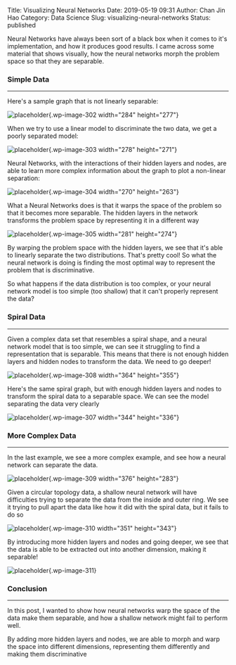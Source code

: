 Title: Visualizing Neural Networks
Date: 2019-05-19 09:31
Author: Chan Jin Hao
Category: Data Science
Slug: visualizing-neural-networks
Status: published



Neural Networks have always been sort of a black box when it comes to it's implementation, and how it produces good results. I came across some material that shows visually, how the neural networks morph the problem space so that they are separable.



<!-- wp:heading {"level":3} -->

### Simple Data





------------------------------------------------------------------------






Here's a sample graph that is not linearly separable:



<!-- wp:image {"id":302,"align":"center","width":284,"height":277} -->




![placeholder]({attach}media/2019/02/simple2_data.png){.wp-image-302 width="284" height="277"}








When we try to use a linear model to discriminate the two data, we get a poorly separated model:



<!-- wp:image {"id":303,"align":"center","width":278,"height":271} -->




![placeholder]({attach}media/2019/02/simple2_linear.png){.wp-image-303 width="278" height="271"}








Neural Networks, with the interactions of their hidden layers and nodes, are able to learn more complex information about the graph to plot a non-linear separation:



<!-- wp:image {"id":304,"align":"center","width":270,"height":263} -->




![placeholder]({attach}media/2019/02/simple2_0.png){.wp-image-304 width="270" height="263"}








What a Neural Networks does is that it warps the space of the problem so that it becomes more separable. The hidden layers in the network transforms the problem space by representing it in a different way



<!-- wp:image {"id":305,"align":"center","width":281,"height":274} -->




![placeholder]({attach}media/2019/02/simple2_1.png){.wp-image-305 width="281" height="274"}








By warping the problem space with the hidden layers, we see that it's able to linearly separate the two distributions. That's pretty cool! So what the neural network is doing is finding the most optimal way to represent the problem that is discriminative.





So what happens if the data distribution is too complex, or your neural network model is too simple (too shallow) that it can't properly represent the data?



<!-- wp:heading {"level":3} -->

### Spiral Data





------------------------------------------------------------------------






Given a complex data set that resembles a spiral shape, and a neural network model that is too simple, we can see it struggling to find a representation that is separable. This means that there is not enough hidden layers and hidden nodes to transform the data. We need to go deeper!



<!-- wp:image {"id":308,"align":"center","width":364,"height":355} -->




![placeholder]({attach}media/2019/02/spiral.2.2-2-2-2-2-2-2.gif){.wp-image-308 width="364" height="355"}








Here's the same spiral graph, but with enough hidden layers and nodes to transform the spiral data to a separable space. We can see the model separating the data very clearly



<!-- wp:image {"id":307,"align":"center","width":344,"height":336} -->




![placeholder]({attach}media/2019/02/spiral.1-2.2-2-2-2-2-2-1.gif){.wp-image-307 width="344" height="336"}






<!-- wp:heading {"level":3} -->

### More Complex Data





------------------------------------------------------------------------






In the last example, we see a more complex example, and see how a neural network can separate the data.



<!-- wp:image {"id":309,"align":"center","width":376,"height":283} -->




![placeholder]({attach}media/2019/02/topology_base.png){.wp-image-309 width="376" height="283"}








Given a circular topology data, a shallow neural network will have difficulties trying to separate the data from the inside and outer ring. We see it trying to pull apart the data like how it did with the spiral data, but it fails to do so



<!-- wp:image {"id":310,"align":"center","width":351,"height":343} -->




![placeholder]({attach}media/2019/02/topology_2d-2d_train.gif){.wp-image-310 width="351" height="343"}








By introducing more hidden layers and nodes and going deeper, we see that the data is able to be extracted out into another dimension, making it separable!  



<!-- wp:image {"id":311} -->


![placeholder]({attach}media/2019/02/topology_3d.png){.wp-image-311}




<!-- wp:heading {"level":3} -->

### Conclusion





------------------------------------------------------------------------






In this post, I wanted to show how neural networks warp the space of the data make them separable, and how a shallow network might fail to perform well.





By adding more hidden layers and nodes, we are able to morph and warp the space into different dimensions, representing them differently and making them discriminative


